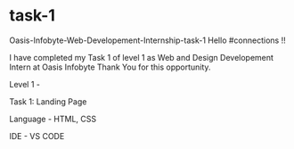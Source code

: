 # task-1
Oasis-Infobyte-Web-Developement-Internship-task-1
Hello #connections !!

I have completed my Task 1 of level 1 as Web and Design Developement Intern at Oasis Infobyte Thank You for this opportunity.

Level 1 -

Task 1: Landing Page

Language - HTML, CSS

IDE - VS CODE
